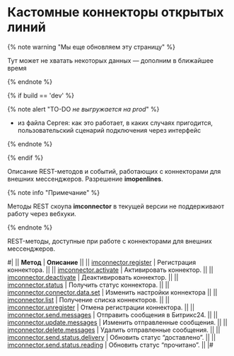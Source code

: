 # Кастомные коннекторы открытых линий

{% note warning "Мы еще обновляем эту страницу" %}

Тут может не хватать некоторых данных — дополним в ближайшее время

{% endnote %}

{% if build == 'dev' %}

{% note alert "TO-DO _не выгружается на prod_" %}

- из файла Сергея: как это работает, в каких случаях пригодится, пользовательский сценарий подключения через интерфейс

{% endnote %}

{% endif %}

Описание REST-методов и событий, работающих с коннекторами для внешних мессенджеров. Разрешение **imopenlines**.

{% note info "Примечание" %}

Методы REST скоупа **imconnector** в текущей версии не поддерживают работу через вебхуки.

{% endnote %}

REST-методы, доступные при работе с коннекторами для внешних мессенджеров.

#|
|| **Метод** | **Описание** ||
|| [imconnector.register](imconnector-register.md) | Регистрация коннектора. ||
|| [imconnector.activate](imconnector-activate.md) | Активировать коннектор. ||
|| [imconnector.deactivate](imconnector-deactivate.md) | Деактивировать коннектор. ||
|| [imconnector.status](imconnector-status.md) | Получить статус коннектора. ||
|| [imconnector.connector.data.set](./imconnector-connector-data-set.md) | Изменить настройки коннектора ||
|| [imconnector.list](imconnector-list.md) | Получение списка коннекторов. ||
|| [imconnector.unregister](imconnector-unregister.md) | Отмена регистрации коннектора. ||
|| [imconnector.send.messages](imconnector-send-messages.md) | Отправить сообщения в Битрикс24. ||
|| [imconnector.update.messages](imconnector-update-messages.md) | Изменить отправленные сообщения. ||
|| [imconnector.delete.messages](imconnector-delete-messages.md) | Удалить отправленные сообщения. ||
|| [imconnector.send.status.delivery](imconnector-send-status-delivery.md) | Обновить статус “доставлено”. ||
|| [imconnector.send.status.reading](imconnector-send-status-reading.md) | Обновить статус “прочитано”. ||
|#


